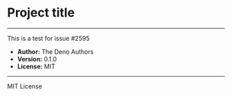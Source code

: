 # Project title

---

This is a test for issue #2595

- **Author:** The Deno Authors
- **Version:** 0.1.0
- **License:** MIT

---

MIT License